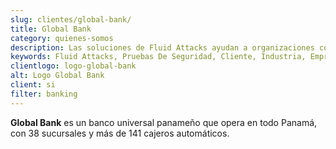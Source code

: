 ```yaml
---
slug: clientes/global-bank/
title: Global Bank
category: quienes-somos
description: Las soluciones de Fluid Attacks ayudan a organizaciones como Global Bank a identificar vulnerabilidades de seguridad en sus sistemas y gestionar sus superficies de ataque.
keywords: Fluid Attacks, Pruebas De Seguridad, Cliente, Industria, Empresa, Organizacion, Pentesting, Hacking Etico, Global Bank
clientlogo: logo-global-bank
alt: Logo Global Bank
client: si
filter: banking
---
```


**Global Bank** es un banco universal panameño
que opera en todo Panamá,
con 38 sucursales y más de 141 cajeros automáticos.
